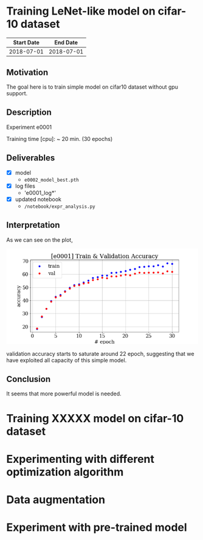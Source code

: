 <!--- ###################################################### --->

# Training LeNet-like model on cifar-10 dataset

|Start Date|End Date  |
|----------|----------|
|2018-07-01|2018-07-01|

## Motivation

The goal here is to train simple model on cifar10 dataset without gpu support.

## Description

Experiment e0001

Training time [cpu]: ~ 20 min. (30 epochs)

## Deliverables

- [x] model
  - `e0002_model_best.pth`  
- [x] log files
  - 'e0001_log*' 
- [x] updated notebook
  - `/notebook/expr_analysis.py`
  
## Interpretation

As we can see on the plot, 

![Acc vs Epoch](fig/e0001_acc_epoch.png?ra=true "Acc vs Epoch")

validation accuracy starts to saturate around 22 epoch, 
suggesting that we have exploited all capacity of this simple model.  

## Conclusion

It seems that more powerful model is needed. 

<!--- ###################################################### ---> 

# Training XXXXX model on cifar-10 dataset

<!--- ###################################################### ---> 

# Experimenting with different optimization algorithm

<!--- ###################################################### ---> 

# Data augmentation

<!--- ###################################################### --->

# Experiment with pre-trained model

<!--- ###################################################### --->